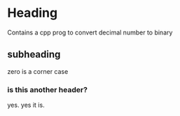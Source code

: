 # Heading

Contains a cpp prog to convert decimal number to binary

## subheading
zero is a corner case

### is this another header?
yes. yes it is.
